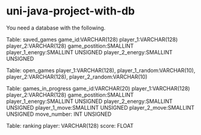 # uni-java-project-with-db

You need a database with the following.

Table: saved_games
game_id:VARCHAR(128)
player_1:VARCHAR(128)
player_2:VARCHAR(128)
game_postition:SMALLINT
player_1_energy:SMALLINT UNSIGNED
player_2_energy:SMALLINT UNSIGNED

Table: open_games
player_1:VARCHAR(128),
player_1_random:VARCHAR(10),
player_2:VARCHAR(128),
player_2_random:VARCHAR(10)

Table: games_in_progress
game_id:VARCHAR(20)
player_1:VARCHAR(128)
player_2:VARCHAR(128)
game_postition:SMALLINT
player_1_energy:SMALLINT UNSIGNED
player_2_energy:SMALLINT UNSIGNED
player_1_move:SMALLINT UNSIGNED
player_2_move:SMALLINT UNSIGNED
move_number: INT UNSIGNED

Table: ranking
player: VARCHAR(128)
score: FLOAT
